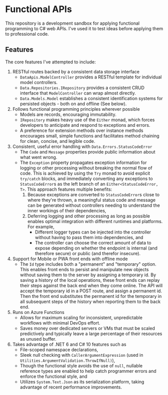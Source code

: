 # Functional APIs
This repository is a development sandbox for applying functional programming to C# web APIs. I've used it to test ideas before applying them to professional code.

## Features
The core features I've attempted to include:
1. RESTful routes backed by a consistent data storage interface
    - `DataApis.ModelController` provides a RESTful template for individual model controllers.
    - `Data.Repositories.IRepository` provides a consistent CRUD interface that `ModelController` can wrap almost directly.
    - `Data.Models.Model` establishes a consistent identification systems for persisted objects - both on and offline (See below).
1. Follows functional programming principles wherever possible
    - Models are records, encouraging immutability.
    - `IRepository` makes heavy use of the `Either` monad, which forces developers to anticipate and respond to exceptions and errors.
    - A preference for extension methods over instance methods encourages small, simple functions and facilitates method chaining for clean, concise, and legible code.
1. Consistent, useful error handling with `Data.Errors.StatusCodeError`
    - The `Code` and `Message` properties provide public information about what went wrong.
    - The `Exception` property propagates exception information for logging or other processing without breaking the normal flow of code. This is achieved by using the `Try` monad to avoid explicit `try/catch` blocks, and immediately converting any exceptions to `StatusCodeError`s as the left branch of an `Either<StatusCodeError, T>`. This approach features multiple benefits:
        1. Because exceptions are converted to `StatusCodeError`s close to where they're thrown, a meaningful status code and message can be generated without controllers needing to understand the inner workings of their dependencies,
        1. Deferring logging and other processing as long as possible enables optimal integration with different runtimes and platforms. For example, 
            - Different logger types can be injected into the controller without having to pass them into dependencies, and
            - The controller can choose the correct amount of data to expose depending on whether the endpoint is internal (and therefore secure) or public (and therefor insecure).
1. Support for Mobile or PWA front ends with offline mode
    - The `Id` type includes both a "permanent" and "temporary" option. This enables front ends to persist and manipulate new objects without saving them to the server by assigning a temporary id. By saving a history of the local operations, these front ends can replay their steps against the back end when they come online. The API will accept the temporary id in a POST route, and assign a permanent id. Then the front end substitutes the permanent id for the temporary in all subsequent steps of the history when reporting them to the back end.
1. Runs on Azure Functions
    - Allows for maximum scaling for inconsistent, unpredictable workflows with minimal DevOps effort.
    - Saves money over dedicated servers or VMs that must be scaled predictively and typically leave a large percentage of their resources as unused buffer.
1. Takes advantage of .NET 6 and C# 10 features such as
    - File-scoped namespace declarations,
    - Sleek null checking with `CallerArgumentExpression` (used in `Utilities.ArgumentValidation.ThrowIfNull)`),
    - Though the functional style avoids the use of `null`, nullable reference types are enabled to help catch programmer errors and enforce the functional style, and
    - Utilizes `System.Text.Json` as its serialization platform, taking advantage of recent performance improvements.